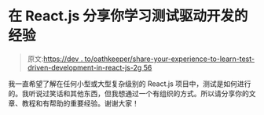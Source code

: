 # 在 React.js 分享你学习测试驱动开发的经验

> 原文:[https://dev . to/oathkeeper/share-your-experience-to-learn-test-driven-development-in-react-js-2g 56](https://dev.to/oathkeeper/share-your-experience-to-learn-test-driven-development-in-react-js-2g56)

我一直希望了解在任何小型或大型复杂级别的 React.js 项目中，测试是如何进行的。我听说过笑话和其他东西，但我想通过一个有组织的方式。所以请分享你的文章、教程和有帮助的重要经验。谢谢大家！